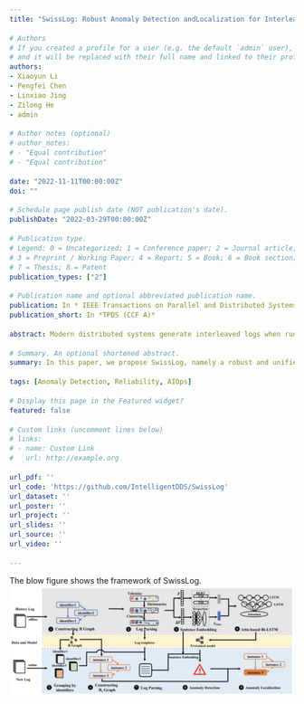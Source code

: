 ```yaml
---
title: "SwissLog: Robust Anomaly Detection andLocalization for Interleaved Unstructured Logs"

# Authors
# If you created a profile for a user (e.g. the default `admin` user), write the username (folder name) here 
# and it will be replaced with their full name and linked to their profile.
authors:
- Xiaoyun Li
- Pengfei Chen
- Linxiao Jing
- Zilong He
- admin

# Author notes (optional)
# author_notes:
# - "Equal contribution"
# - "Equal contribution"

date: "2022-11-11T00:00:00Z"
doi: ""

# Schedule page publish date (NOT publication's date).
publishDate: "2022-03-29T00:00:00Z"

# Publication type.
# Legend: 0 = Uncategorized; 1 = Conference paper; 2 = Journal article;
# 3 = Preprint / Working Paper; 4 = Report; 5 = Book; 6 = Book section;
# 7 = Thesis; 8 = Patent
publication_types: ["2"]

# Publication name and optional abbreviated publication name.
publication: In * IEEE Transactions on Parallel and Distributed Systems (CCF A)*
publication_short: In *TPDS (CCF A)*

abstract: Modern distributed systems generate interleaved logs when running in parallel. Identifiers (ID) are always attached to them to trace running instances or entities in logs. Therefore, log messages can be grouped by the same IDs to help anomaly detection and localization. The existing approaches to achieve this still fall short meeting these challenges, 1) Log is solely processed in single components without mining log dependencies, 2) Log formats are continually changing in modern software systems, 3) It is challenging to detect latent performance issues non-intrusively by trivial monitoring tools. To remedy the above shortcomings, we propose SwissLog, a robust anomaly detection and localization tool for interleaved unstructured logs. \textcolor{black}{SwissLog focuses on log sequential anomalies and tries to dig  out possible performance issues. SwissLog constructs ID relation graphs across distributed components and groups log messages by IDs. Moreover, we propose an online data-driven log parser without parameter tuning.} The grouped log messages are parsed via the novel log parser and transformed with semantic and temporal embedding. Finally, SwissLog utilizes an attention-based Bi-LSTM model and a heuristic searching algorithm to detect and localize anomalies in instance-granularity, respectively. The experiments on real-world and synthetic datasets confirm the effectiveness, efficiency, and robustness of SwissLog. 

# Summary. An optional shortened abstract.
summary: In this paper, we propose SwissLog, namely a robust and unified deep learning based anomaly detection model for detecting diverse faults based on logs. 

tags: [Anomaly Detection, Reliability, AIOps]

# Display this page in the Featured widget?
featured: false

# Custom links (uncomment lines below)
# links:
# - name: Custom Link
#   url: http://example.org

url_pdf: ''
url_code: 'https://github.com/IntelligentDDS/SwissLog'
url_dataset: ''
url_poster: ''
url_project: ''
url_slides: ''
url_source: ''
url_video: ''

---
```

The blow figure shows the framework of SwissLog.
![Swisslog Framework](./swisslog.jpg)
